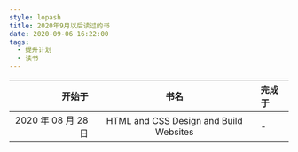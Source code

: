 ```yaml
---
style: lopash
title: 2020年9月以后读过的书
date: 2020-09-06 16:22:00
tags:
  - 提升计划
  - 读书
---
```


|              开始于 |                  书名                  | 完成于 |
| ------------------: | :------------------------------------: | :----- |
| 2020 年 08 月 28 日 | HTML and CSS Design and Build Websites | -      |
